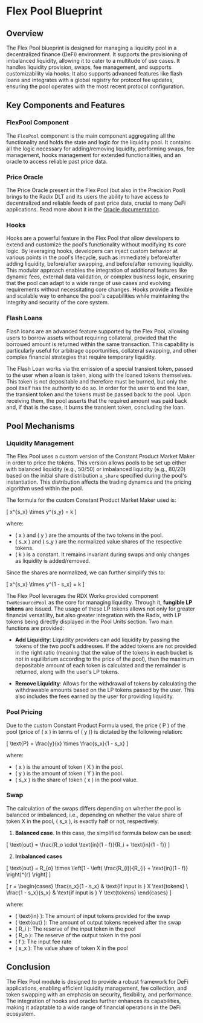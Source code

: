 # Flex Pool Blueprint

## Overview

The Flex Pool blueprint is designed for managing a liquidity pool in a decentralized finance (DeFi) environment. It supports the provisioning of imbalanced liquidity, allowing it to cater to a multitude of use cases. It handles liquidity provision, swaps, fee management, and supports customizability via hooks. It also supports advanced features like flash loans and integrates with a global registry for protocol fee updates, ensuring the pool operates with the most recent protocol configuration.

## Key Components and Features

### FlexPool Component

The `FlexPool` component is the main component aggregating all the functionality and holds the state and logic for the liquidity pool. It contains all the logic necessary for adding/removing liquidity, performing swaps, fee management, hooks management for extended functionalities, and an oracle to access reliable past price data.

### Price Oracle

The Price Oracle present in the Flex Pool (but also in the Precision Pool) brings to the Radix DLT and its users the ability to have access to decentralized and reliable feeds of past price data, crucial to many DeFi applications. Read more about it in the [Oracle documentation](../common/Oracle.md).

### Hooks

Hooks are a powerful feature in the Flex Pool that allow developers to extend and customize the pool's functionality without modifying its core logic. By leveraging hooks, developers can inject custom behavior at various points in the pool's lifecycle, such as immediately before/after adding liquidity, before/after swapping, and before/after removing liquidity. This modular approach enables the integration of additional features like dynamic fees, external data validation, or complex business logic, ensuring that the pool can adapt to a wide range of use cases and evolving requirements without necessitating core changes. Hooks provide a flexible and scalable way to enhance the pool's capabilities while maintaining the integrity and security of the core system.

### Flash Loans

Flash loans are an advanced feature supported by the Flex Pool, allowing users to borrow assets without requiring collateral, provided that the borrowed amount is returned within the same transaction. This capability is particularly useful for arbitrage opportunities, collateral swapping, and other complex financial strategies that require temporary liquidity.

The Flash Loan works via the emission of a special transient token, passed to the user when a loan is taken, along with the loaned tokens themselves. This token is not depositable and therefore must be burned, but only the pool itself has the authority to do so. In order for the user to end the loan, the transient token and the tokens must be passed back to the pool. Upon receiving them, the pool asserts that the required amount was paid back and, if that is the case, it burns the transient token, concluding the loan.

## Pool Mechanisms

### Liquidity Management

The Flex Pool uses a custom version of the Constant Product Market Maker in order to price the tokens. This version allows pools to be set up either with balanced liquidity (e.g., 50/50) or imbalanced liquidity (e.g., 80/20) based on the initial share distribution `a_share` specified during the pool's instantiation. This distribution affects the trading dynamics and the pricing algorithm used within the pool.

The formula for the custom Constant Product Market Maker used is:

\[ x^{s_x} \times y^{s_y} = k \]

where:
- \( x \) and \( y \) are the amounts of the two tokens in the pool.
- \( s_x \) and \( s_y \) are the normalized value shares of the respective tokens.
- \( k \) is a constant. It remains invariant during swaps and only changes as liquidity is added/removed.

Since the shares are normalized, we can further simplify this to:

\[ x^{s_x} \times y^{1 - s_x} = k \]

The Flex Pool leverages the RDX Works provided component `TwoResourcePool` as the core for managing liquidity. Through it, **fungible LP tokens** are issued. The usage of these LP tokens allows not only for greater financial versatility, but also greater integration with the Radix, with LP tokens being directly displayed in the Pool Units section. Two main functions are provided:

- **Add Liquidity**: Liquidity providers can add liquidity by passing the tokens of the two pool's addresses. If the added tokens are not provided in the right ratio (meaning that the value of the tokens in each bucket is not in equilibrium according to the price of the pool), then the maximum depositable amount of each token is calculated and the remainder is returned, along with the user's LP tokens.

- **Remove Liquidity**: Allows for the withdrawal of tokens by calculating the withdrawable amounts based on the LP tokens passed by the user. This also includes the fees earned by the user for providing liquidity.

### Pool Pricing

Due to the custom Constant Product Formula used, the price \( P \) of the pool (price of \( x \) in terms of \( y \)) is dictated by the following relation:

\[ \text{P} = \frac{y}{x} \times \frac{s_x}{1 - s_x} \]

where:
- \( x \) is the amount of token \( X \) in the pool.
- \( y \) is the amount of token \( Y \) in the pool.
- \( s_x \) is the share of token \( x \) in the pool value.

### Swap

The calculation of the swaps differs depending on whether the pool is balanced or imbalanced, i.e., depending on whether the value share of token X in the pool, \( s_x \), is exactly half or not, respectively.

1) **Balanced case**. In this case, the simplified formula below can be used:

\[ \text{out} = \frac{R_o \cdot \text{in}(1 - f)}{R_i + \text{in}(1 - f)} \]

2) **Imbalanced cases**

\[ \text{out} = R_{o} \times \left[1 - \left( \frac{R_{i}}{R_{i} + \text{in}(1 - f)} \right)^{r} \right] \]

\[ r = \begin{cases}
\frac{s_x}{1 - s_x} & \text{if input is } X \text{tokens} \\
\frac{1 - s_x}{s_x} & \text{if input is } Y \text{tokens}
\end{cases} \]

where:
- \( \text{in} \): The amount of input tokens provided for the swap
- \( \text{out} \): The amount of output tokens received after the swap
- \( R_i \): The reserve of the input token in the pool
- \( R_o \): The reserve of the output token in the pool
- \( f \): The input fee rate
- \( s_x \): The value share of token X in the pool

## Conclusion

The Flex Pool module is designed to provide a robust framework for DeFi applications, enabling efficient liquidity management, fee collection, and token swapping with an emphasis on security, flexibility, and performance. The integration of hooks and oracles further enhances its capabilities, making it adaptable to a wide range of financial operations in the DeFi ecosystem.
